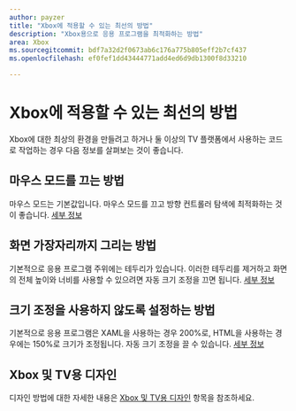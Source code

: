 ```yaml
---
author: payzer
title: "Xbox에 적용할 수 있는 최선의 방법"
description: "Xbox용으로 응용 프로그램을 최적화하는 방법"
area: Xbox
ms.sourcegitcommit: bdf7a32d2f0673ab6c176a775b805eff2b7cf437
ms.openlocfilehash: ef0fef1dd43444771add4ed6d9db1300f8d33210

---
```


# Xbox에 적용할 수 있는 최선의 방법
Xbox에 대한 최상의 환경을 만들려고 하거나 둘 이상의 TV 플랫폼에서 사용하는 코드로 작업하는 경우 다음 정보를 살펴보는 것이 좋습니다.  

## 마우스 모드를 끄는 방법
마우스 모드는 기본값입니다. 마우스 모드를 끄고 방향 컨트롤러 탐색에 최적화하는 것이 좋습니다. [세부 정보](how-to-disable-mouse-mode.md)

## 화면 가장자리까지 그리는 방법
기본적으로 응용 프로그램 주위에는 테두리가 있습니다. 이러한 테두리를 제거하고 화면의 전체 높이와 너비를 사용할 수 있으려면 자동 크기 조정을 끄면 됩니다.  [세부 정보](turn-off-overscan.md)

## 크기 조정을 사용하지 않도록 설정하는 방법
기본적으로 응용 프로그램은 XAML을 사용하는 경우 200%로, HTML을 사용하는 경우에는 150%로 크기가 조정됩니다. 자동 크기 조정을 끌 수 있습니다.  [세부 정보](disable-scaling.md)

## Xbox 및 TV용 디자인
디자인 방법에 대한 자세한 내용은 [Xbox 및 TV용 디자인](https://msdn.microsoft.com/en-us/windows/uwp/input-and-devices/designing-for-tv?f=255&MSPPError=-2147217396#mouse-mode) 항목을 참조하세요.


<!--HONumber=Jun16_HO5-->


